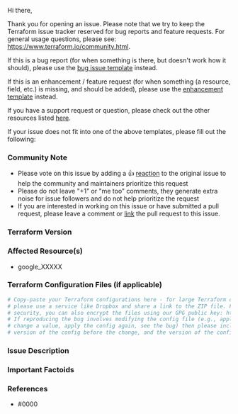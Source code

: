 Hi there,

Thank you for opening an issue. Please note that we try to keep the Terraform issue tracker reserved for bug reports and feature requests. For general usage questions, please see: https://www.terraform.io/community.html.

If this is a bug report (for when something is there, but doesn't work how it should), please use the [bug issue template](https://github.com/terraform-providers/terraform-provider-google/issues/new?template=bug.md) instead.

If this is an enhancement / feature request (for when something (a resource, field, etc.) is missing, and should be added), please use the [enhancement template](https://github.com/terraform-providers/terraform-provider-google/issues/new?template=enhancement.md) instead.

If you have a support request or question, please check out the other resources listed [here](https://github.com/terraform-providers/terraform-provider-google/issues/new?template=question.md).

If your issue does not fit into one of the above templates, please fill out the following:

<!--- Please keep this note for the community --->

### Community Note

* Please vote on this issue by adding a 👍 [reaction](https://blog.github.com/2016-03-10-add-reactions-to-pull-requests-issues-and-comments/) to the original issue to help the community and maintainers prioritize this request
* Please do not leave "+1" or "me too" comments, they generate extra noise for issue followers and do not help prioritize the request
* If you are interested in working on this issue or have submitted a pull request, please leave a comment or [link](https://docs.github.com/en/github/managing-your-work-on-github/linking-a-pull-request-to-an-issue) the pull request to this issue.

<!--- Thank you for keeping this note for the community --->

### Terraform Version
<!--- Please run `terraform -v` to show the Terraform core version and provider version(s). If you are not running the latest version of Terraform or the provider, please upgrade because your issue may have already been fixed. [Terraform documentation on provider versioning](https://www.terraform.io/docs/configuration/providers.html#provider-versions). --->

### Affected Resource(s)
<!--- Please list the affected resources and data sources. --->

* google_XXXXX

### Terraform Configuration Files (if applicable)
<!--- Information about code formatting: https://help.github.com/articles/basic-writing-and-formatting-syntax/#quoting-code --->

```tf
# Copy-paste your Terraform configurations here - for large Terraform configs,
# please use a service like Dropbox and share a link to the ZIP file. For
# security, you can also encrypt the files using our GPG public key: https://www.hashicorp.com/security
# If reproducing the bug involves modifying the config file (e.g., apply a config,
# change a value, apply the config again, see the bug) then please include both the
# version of the config before the change, and the version of the config after the change.
```

### Issue Description
<!---
Please explain your issue here: what you expected to happen, what actually happened, what steps did you take, etc. The more detail you're able to provide, the better we'll be able to help you.
If your issue appears when running Terraform, please provide a link to a GitHub Gist containing the complete debug output. Please do NOT paste the debug output in the issue; just paste a link to the Gist.
--->

### Important Factoids
<!--- Are there anything atypical about your accounts that we should know? For example: authenticating as a user instead of a service account? --->

### References
<!---
Information about referencing Github Issues: https://help.github.com/articles/basic-writing-and-formatting-syntax/#referencing-issues-and-pull-requests

Are there any other GitHub issues (open or closed) or pull requests that should be linked here? Vendor documentation? For example:
--->
* #0000

<!---
Note Google Cloud customers who are working with a dedicated Technical Account Manager / Customer Engineer: to expedite the investigation and resolution of this issue, please refer to these instructions: https://github.com/hashicorp/terraform-provider-google/wiki/Customer-Contact#raising-gcp-internal-issues-with-the-provider-development-team
--->
